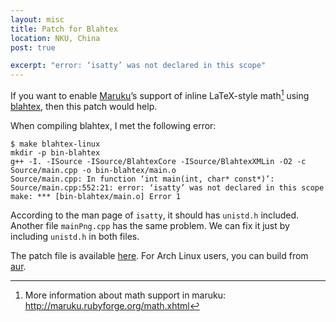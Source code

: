 ```yaml
---
layout: misc
title: Patch for Blahtex
location: NKU, China
post: true

excerpt: "error: ‘isatty’ was not declared in this scope"
---
```


If you want to enable [Maruku]’s support of inline LaTeX-style math[^1]
using [blahtex], then this patch would help.

[Maruku]: http://maruku.rubyforge.org
[blahtex]: http://gva.noekeon.org/blahtexml

When compiling blahtex, I met the following error:

    $ make blahtex-linux
    mkdir -p bin-blahtex
    g++ -I. -ISource -ISource/BlahtexCore -ISource/BlahtexXMLin -O2 -c
    Source/main.cpp -o bin-blahtex/main.o
    Source/main.cpp: In function ‘int main(int, char* const*)’:
    Source/main.cpp:552:21: error: ‘isatty’ was not declared in this scope
    make: *** [bin-blahtex/main.o] Error 1

According to the man page of `isatty`, it should has `unistd.h`
included. Another file `mainPng.cpp` has the same problem. We can fix it
just by including `unistd.h` in both files.

The patch file is available [here][gist]. For Arch Linux users, you can build
from [aur][].

[gist]: https://gist.github.com/4050492
[aur]: https://aur.archlinux.org/packages/blahtex

[^1]: More information about math support in maruku: <http://maruku.rubyforge.org/math.xhtml>
